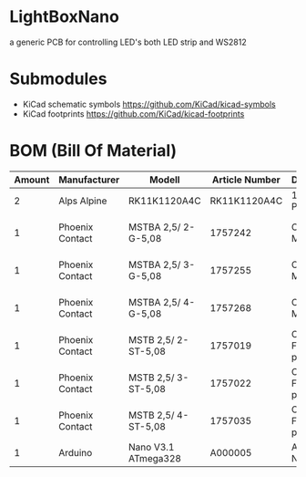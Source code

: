 # LightBoxNano
a generic PCB for controlling LED's both LED strip and WS2812

# Submodules
* KiCad schematic symbols https://github.com/KiCad/kicad-symbols
* KiCad footprints https://github.com/KiCad/kicad-footprints

# BOM (Bill Of Material)
| Amount	| Manufacturer		| Modell				| Article Number	| Description				| URL																									|
| --------- | ----------------- | --------------------- | ----------------- | ------------------------- | ----------------------------------------------------------------------------------------------------- |
| 2			| Alps Alpine		| RK11K1120A4C			| RK11K1120A4C		| 10k Log Pot				| https://se.farnell.com/alps/rk11k1120a4c/potentiometer-10-ka/dp/1191744								|
| 1			| Phoenix Contact	| MSTBA 2,5/ 2-G-5,08	| 1757242			| Connector Male 2 pin		| https://se.farnell.com/phoenix-contact/1757242/header-right-angle-5-08mm-2way/dp/3705171				|
| 1			| Phoenix Contact	| MSTBA 2,5/ 3-G-5,08	| 1757255			| Connector Male 3 pin		| https://se.farnell.com/phoenix-contact/1757255/connector-header-tht-ra-5-08mm/dp/3705183				|
| 1			| Phoenix Contact	| MSTBA 2,5/ 4-G-5,08	| 1757268			| Connector Male 4 pin		| https://se.farnell.com/phoenix-contact/1757268/connector-header-tht-ra-5-08mm/dp/3705195				|
| 1			| Phoenix Contact	| MSTB 2,5/ 2-ST-5,08	| 1757019			| Connector Female 2 pin	| https://se.farnell.com/phoenix-contact/1757019/terminal-block-pluggable-2pos/dp/3705353				|
| 1			| Phoenix Contact	| MSTB 2,5/ 3-ST-5,08	| 1757022			| Connector Female 3 pin	| https://se.farnell.com/phoenix-contact/mstb2-5-3-st-5-08/terminal-block-pluggable-3pos/dp/3705365		|
| 1			| Phoenix Contact	| MSTB 2,5/ 4-ST-5,08	| 1757035			| Connector Female 4 pin	| https://se.farnell.com/phoenix-contact/1757035/terminal-block-pluggable-4pos/dp/3705377				|
| 1			| Arduino			| Nano V3.1 ATmega328	| A000005			| Arduino Nano 3			| https://se.farnell.com/arduino-org/a000005/arduino-nano-utv-rd-kort/dp/1848691						|

